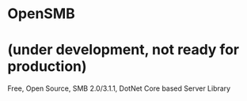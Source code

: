 # OpenSMB
# (under development, not ready for production)
Free, Open Source, SMB 2.0/3.1.1, DotNet Core based Server Library 
